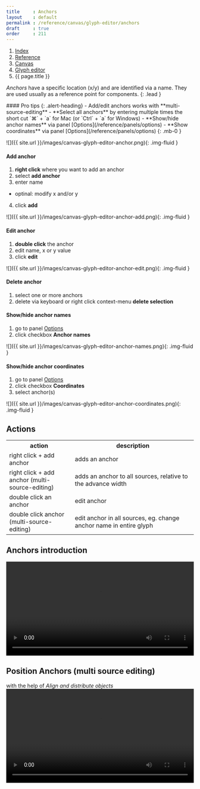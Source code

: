 ```yaml
---
title     : Anchors
layout    : default
permalink : /reference/canvas/glyph-editor/anchors
draft     : true
order     : 211
---
```


<nav aria-label="breadcrumb">
  <ol class="breadcrumb small">
    <li class="breadcrumb-item"><a href="{{ site.url }}">Index</a></li>
    <li class="breadcrumb-item"><a href="{{ site.url }}/reference">Reference</a></li>
    <li class="breadcrumb-item"><a href="{{ site.url }}/reference/canvas">Canvas</a></li>
    <li class="breadcrumb-item"><a href="{{ site.url }}/reference/canvas/glyph-editor">Glyph editor</a></li>
    <li class="breadcrumb-item active" aria-current="page">{{ page.title }}</li>
  </ol>
</nav>

*Anchors* have a specific location (x/y) and are identified via a name. They are used usually as a reference point for components.
{: .lead }

<div class="alert alert-primary mt-3" role="alert" markdown='1'>
#### Pro tips
{: .alert-heading}
- Add/edit anchors works with **multi-source-editing**
- **Select all anchors** by entering multiple times the short cut `⌘` + `a` for Mac (or `Ctrl` + `a` for Windows)
- **Show/hide anchor names** via panel [Options](/reference/panels/options)
- **Show coordinates** via panel [Options](/reference/panels/options)
{: .mb-0 }
</div>


![]({{ site.url }}/images/canvas-glyph-editor-anchor.png){: .img-fluid }

#### Add anchor
1. **right click** where you want to add an anchor
2. select **add anchor**
3. enter name 
  - optinal: modify x and/or y
4. click **add**

![]({{ site.url }}/images/canvas-glyph-editor-anchor-add.png){: .img-fluid }

#### Edit anchor
1. **double click** the anchor
2. edit name, x or y value
3. click **edit**

![]({{ site.url }}/images/canvas-glyph-editor-anchor-edit.png){: .img-fluid }

#### Delete anchor
1. select one or more anchors
2. delete via keyboard or right click context-menu **delete selection**


#### Show/hide anchor names
1. go to panel [Options](/reference/panels/options)
2. click checkbox **Anchor names**

![]({{ site.url }}/images/canvas-glyph-editor-anchor-names.png){: .img-fluid }


#### Show/hide anchor coordinates
1. go to panel [Options](/reference/panels/options)
2. click checkbox **Coordinates**
3. select anchor(s)

![]({{ site.url }}/images/canvas-glyph-editor-anchor-coordinates.png){: .img-fluid }

Actions
-------

<table class='table table-hover'>
<tr>
<th width='35%'>action</th>
<th width='65%'>description</th>
</tr>
<tr>
<td>right click + add anchor</td>
<td>adds an anchor</td>
</tr>
<tr>
<td>right click + add anchor (multi-source-editing)</td>
<td>adds an anchor to all sources, relative to the advance width</td>
</tr>
<tr>
<td>double click an anchor</td>
<td>edit anchor</td>
</tr>
<tr>
<td>double click anchor (multi-source-editing)</td>
<td>edit anchor in all sources, eg. change anchor name in entire glyph</td>
</tr>
</table>

**Anchors** introduction
-------
<video src="{{ site.url }}/videos/canvas-glyph-editor-anchor.mp4" controls="controls" style="width: 100%; max-width: 600px">
</video>

Position **Anchors** (multi source editing)
-------
with the help of *Align and distribute objects* 
<video src="{{ site.url }}/videos/canvas-glyph-editor-anchor-position.mp4" controls="controls" style="width: 100%; max-width: 600px">
</video>


